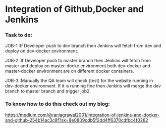# Integration of Github,Docker and Jenkins

### Task to do:
JOB-1 :If Developer push to dev branch then Jenkins will fetch from dev and deploy on dev-docker environment.

JOB-2 :If Developer push to master branch then Jenkins will fetch from master and deploy on master-docke environment.both dev-docker and master-docker environment are on different docker containers.

JOB-3 :Manually the QA team will check (test) for the website running in dev-docker environment. If it is running fine then Jenkins will merge the dev branch to master branch and trigger job2.

### To know how to do this check out my blog:
https://medium.com/@raniagrawal2001/integration-of-jenkins-and-docker-and-github-254b14ac3c8f?sk=8e0809cdb5f2dd4ff6370cdfbc4f0282
